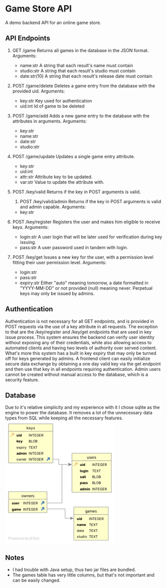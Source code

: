 # Game Store API

A demo backend API for an online game store.

## API Endpoints

1. GET /game
    Returns all games in the database in the JSON format.
    Arguments:
    - name:str
        A string that each result's name must contain
    - studio:str
        A string that each result's studio must contain
    - date:str(10)
        A string that each result's release date must contain

2. POST /game/delete
    Deletes a game entry from the database with the provided uid.
    Arguments:
    - key:str
        Key used for authentication
    - uid:int
        Id of game to be deleted

3. POST /game/add
    Adds a new game entry to the database with the attributes in arguments.
    Arguments:
    - key:str
    - name:str
    - date:str
    - studio:str

4. POST /game/update
    Updates a single game entry attribute.
    - key:str
    - uid:int
    - attr:str
        Attribute key to be updated.
    - var:str
        Value to update the attribute with.

5. POST /key/valid
    Returns if the key in POST arguments is valid.
    1. POST /key/valid/admin
        Returns if the key in POST arguments is valid and admin capable.
    Arguments:
    - key:str

6. POST /key/register
    Registers the user and makes him eligible to receive keys.
    Arguments:
    - login:str
        A user login that will be later used for verification during key issuing.
    - pass:str
        A user password used in tandem with login.

7. POST /key/get
    Issues a new key for the user, with a permission level fitting their user permission level.
    Arguments:
    - login:str
    - pass:str
    - expiry:str
        Either "auto" meaning tomorrow, a date formatted in "YYYY-MM-DD" or not provided (null) meaning never.
        Perpetual keys may only be issued by admins.

## Authentication

Authentication is not necessary for all GET endpoints, and is provided in POST requests via the use of a key attribute in all requests.
The exception to that are the /key/register and /key/get endpoints that are used in key issue process.
This system ensures the backend can verify user identity without exposing any of their credentials, while also allowing access to automated clients and having two levels of authority over served content.
What's more this system has a built in key expiry that may only be turned off for keys generated by admins.
A frontend client can easily initialize secure data exchange by obtaining a one day valid key via the get endpoint and then use that key in all endpoints requiring authentication.
Admin users cannot be created without manual access to the database, which is a security feature.

## Database

Due to it's relative simplicity and my experience with it I chose sqlite as the engine to power the database.
It removes a lot of the unnecessary data types from SQL while keeping all the necessary features.
![Datbase diagram](db.png "Database diagram")

## Notes

- I had trouble with Java setup, thus two jar files are bundled.
- The games table has very little columns, but that's not important and can be easily changed.
